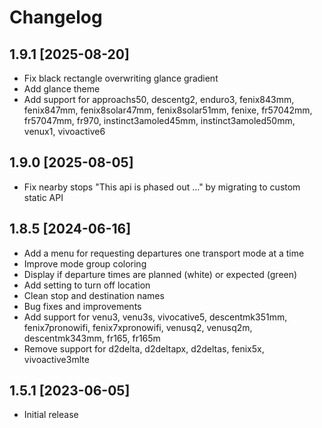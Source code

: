 # Changelog

## 1.9.1 [2025-08-20]

- Fix black rectangle overwriting glance gradient
- Add glance theme
- Add support for approachs50, descentg2, enduro3, fenix843mm, fenix847mm, fenix8solar47mm, fenix8solar51mm, fenixe, fr57042mm, fr57047mm, fr970, instinct3amoled45mm, instinct3amoled50mm, venux1, vivoactive6

## 1.9.0 [2025-08-05]

- Fix nearby stops "This api is phased out ..." by migrating to custom static API

## 1.8.5 [2024-06-16]

- Add a menu for requesting departures one transport mode at a time
- Improve mode group coloring
- Display if departure times are planned (white) or expected (green)
- Add setting to turn off location
- Clean stop and destination names
- Bug fixes and improvements
- Add support for venu3, venu3s, vivocative5, descentmk351mm, fenix7pronowifi, fenix7xpronowifi, venusq2, venusq2m, descentmk343mm, fr165, fr165m
- Remove support for d2delta, d2deltapx, d2deltas, fenix5x, vivoactive3mlte

## 1.5.1 [2023-06-05]

- Initial release
